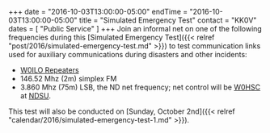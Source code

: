 +++
date = "2016-10-03T13:00:00-05:00"
endTime = "2016-10-03T13:00:00-05:00"
title = "Simulated Emergency Test"
contact = "KK0V"
dates = [ "Public Service" ]
+++
Join an informal net on one of the following frequencies during this
[Simulated Emergency Test]({{< relref "post/2016/simulated-emergency-test.md" >}})
to test communication links used for auxiliary communications during
disasters and other incidents:

* [W0ILO Repeaters](/radios/)
* 146.52 Mhz (2m) simplex FM
* 3.860 Mhz (75m) LSB, the ND net frequency; net control will be
[W0HSC](http://www.w0hsc.org/) at [NDSU](https://www.ndsu.edu/).

This test will also be conducted on [Sunday, October 2nd]({{< relref
"calendar/2016/simulated-emergency-test-1.md" >}}).
